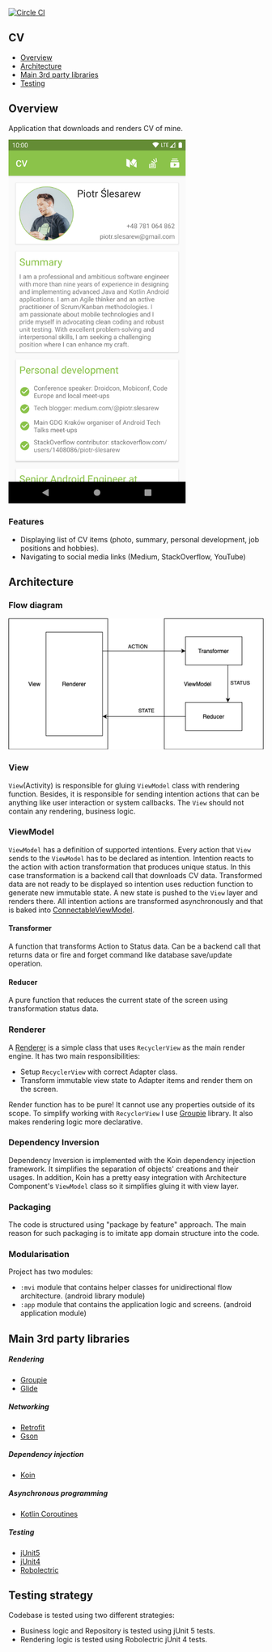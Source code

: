 [![Circle
CI](https://circleci.com/gh/sliskiCode/CV.svg?style=svg)](https://circleci.com/gh/sliskiCode/CV)

## CV

- [Overview](#overview)
- [Architecture](#architecture)
- [Main 3rd party libraries](#main-3rd-party-libraries)
- [Testing](#testing)

## Overview
Application that downloads and renders CV of mine.

<img src="https://github.com/sliskiCode/CV/blob/master/static/screenshot.png?raw=true" alt="drawing" width="350"/>

### Features
- Displaying list of CV items (photo, summary, personal development, job positions and hobbies).
- Navigating to social media links (Medium, StackOverflow, YouTube)

## Architecture

### Flow diagram

![](static/diagram.png)

### View
`View`(Activity) is responsible for gluing `ViewModel` class with rendering function. Besides, it is responsible for sending intention actions that can be anything like user interaction or system callbacks. The `View` should not contain any rendering, business logic.

### ViewModel
`ViewModel` has a definition of supported intentions. Every action that `View` sends to the `ViewModel` has to be declared as intention.
Intention reacts to the action with action transformation that produces unique status. In this case transformation is a backend call that downloads CV data. Transformed data are not ready to be displayed so intention uses reduction function to generate new immutable state. A new
state is pushed to the `View` layer and renders there. All intention actions are transformed asynchronously and that is baked into [ConnectableViewModel](../../blob/master/mvi/src/main/kotlin/com/slesarew/mvi/ConnectableViewModel.kt).

#### Transformer
A function that transforms Action to Status data. Can be a backend call that returns data or fire and forget command like database save/update operation.

#### Reducer
A pure function that reduces the current state of the screen using transformation status data.

### Renderer
A [Renderer](../../blob/master/app/src/main/kotlin/com/slesarew/cv/cvscreen/view/renderer/CVRenderer.kt) is a simple class that uses `RecyclerView` as the main render engine. It has two main responsibilities:
- Setup `RecyclerView` with correct Adapter class.
- Transform immutable view state to Adapter items and render them on the screen.

Render function has to be pure! It cannot use any properties outside of its scope. To simplify working with
`RecyclerView` I use [Groupie](https://github.com/lisawray/groupie) library. It also makes rendering logic more declarative.

### Dependency Inversion
Dependency Inversion is implemented with the Koin dependency injection framework. It simplifies the separation of objects' creations and their usages. In addition, Koin has a pretty
easy integration with Architecture Component's `ViewModel` class so it simplifies gluing it with view layer.

### Packaging
The code is structured using "package by feature" approach. The main reason for such packaging
is to imitate app domain structure into the code.

### Modularisation
Project has two modules:
- `:mvi` module that contains helper classes for unidirectional flow architecture. (android library module)
- `:app` module that contains the application logic and screens. (android application module)

## Main 3rd party libraries

##### Rendering
- [Groupie](https://github.com/lisawray/groupie)
- [Glide](https://github.com/bumptech/glide)

##### Networking
- [Retrofit](https://github.com/square/retrofit)
- [Gson](https://github.com/google/gson)

##### Dependency injection
- [Koin](https://github.com/InsertKoinIO/koin)

##### Asynchronous programming
- [Kotlin Coroutines](https://github.com/Kotlin/kotlinx.coroutines)

##### Testing
- [jUnit5](https://junit.org/junit5/docs/current/user-guide/)
- [jUnit4](https://junit.org/junit4/)
- [Robolectric](https://github.com/robolectric/robolectric)

## Testing strategy
Codebase is tested using two different strategies:
- Business logic and Repository is tested using jUnit 5 tests.
- Rendering logic is tested using Robolectric jUnit 4 tests.
